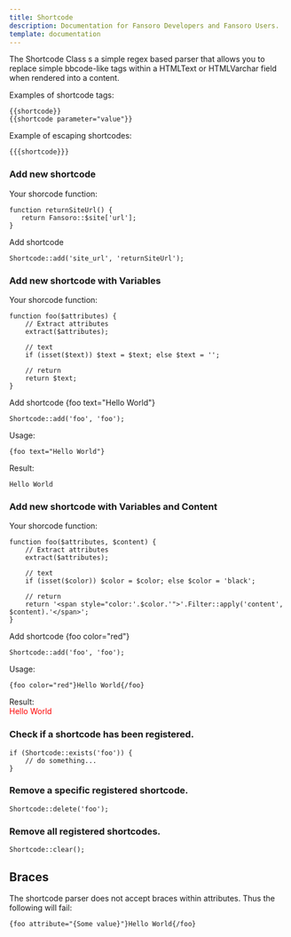 ```yaml
---
title: Shortcode
description: Documentation for Fansoro Developers and Fansoro Users.
template: documentation
---
```


The Shortcode Class s a simple regex based parser that allows you to replace simple bbcode-like tags within a HTMLText or HTMLVarchar field when rendered into a content.   

Examples of shortcode tags:  

```
{{shortcode}}
{{shortcode parameter="value"}}
```

Example of escaping shortcodes:  
```
{{{shortcode}}}
```

### Add new shortcode

Your shorcode function:  
```
function returnSiteUrl() {
   return Fansoro::$site['url'];
}
```

Add shortcode  
```
Shortcode::add('site_url', 'returnSiteUrl');
```

### Add new shortcode with Variables
Your shorcode function:  
```
function foo($attributes) {
    // Extract attributes
    extract($attributes);

    // text
    if (isset($text)) $text = $text; else $text = '';

    // return
    return $text;
}
```

Add shortcode {foo text="Hello World"}   
```
Shortcode::add('foo', 'foo');
```
Usage:  
```
{foo text="Hello World"}
```
Result:  
```
Hello World
```

### Add new shortcode with Variables and Content

Your shorcode function:  
```
function foo($attributes, $content) {
    // Extract attributes
    extract($attributes);

    // text
    if (isset($color)) $color = $color; else $color = 'black';

    // return
    return '<span style="color:'.$color.'">'.Filter::apply('content', $content).'</span>';
}
```
Add shortcode {foo color="red"}  
```
Shortcode::add('foo', 'foo');
```
Usage:  
```
{foo color="red"}Hello World{/foo}
```
Result:  
<span style="color: red">Hello World</span>  

### Check if a shortcode has been registered.
```
if (Shortcode::exists('foo')) {
    // do something...
}
```

### Remove a specific registered shortcode.
```
Shortcode::delete('foo');
```

### Remove all registered shortcodes.
```
Shortcode::clear();
```

## Braces
The shortcode parser does not accept braces within attributes. Thus the following will fail:   
```
{foo attribute="{Some value}"}Hello World{/foo}
```
